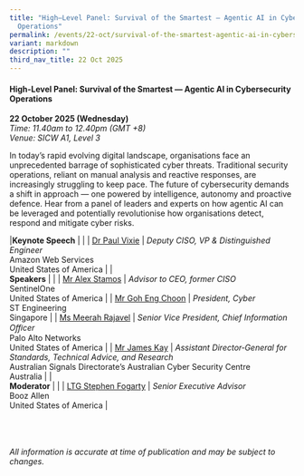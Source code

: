 ```yaml
---
title: "High–Level Panel: Survival of the Smartest – Agentic AI in Cybersecurity
  Operations"
permalink: /events/22-oct/survival-of-the-smartest-agentic-ai-in-cybersecurity-operations/
variant: markdown
description: ""
third_nav_title: 22 Oct 2025
---
```

#### **High-Level Panel: Survival of the Smartest — Agentic AI in Cybersecurity Operations**

**22 October 2025 (Wednesday)**  
*Time: 11.40am to 12.40pm (GMT +8)*
<br>*Venue: SICW A1, Level 3*

In today’s rapid evolving digital landscape, organisations face an unprecedented barrage of sophisticated cyber threats. Traditional security operations, reliant on manual analysis and reactive responses, are increasingly struggling to keep pace. The future of cybersecurity demands a shift in approach — one powered by intelligence, autonomy and proactive defence. Hear from a panel of leaders and experts on how agentic AI can be leveraged and potentially revolutionise how organisations detect, respond and mitigate cyber risks. 

|**Keynote Speech**          |                                                              |
| [Dr Paul Vixie](/speakers/dr-paul-vixie/)  | *Deputy CISO, VP &amp; Distinguished Engineer* <br> Amazon Web Services<br>United States of America      |
|<br>**Speakers**          |                                                              |
| [Mr Alex Stamos](/speakers/mr-alex-stamos/)  | *Advisor to CEO, former CISO* <br>SentinelOne<br>United States of America      |
| [Mr Goh Eng Choon](/speakers/mr-goh-eng-choon/)  | *President, Cyber*<br>ST Engineering <br>Singapore      |
| [Ms Meerah Rajavel](/speakers/ms-meerah-rajavel/)  | *Senior Vice President, Chief Information Oﬃcer* <br>Palo Alto Networks<br>United States of America      |
| [Mr James Kay](/speakers/mr-james-kay/)  | *Assistant Director‐General for Standards,
Technical Advice, and Research* <br>Australian Signals Directorate’s Australian Cyber Security Centre<br>Australia      |
|<br>**Moderator**          |                                                              |
| [LTG Stephen Fogarty](/speakers/ltg-stephen-fogarty/)  | *Senior Executive Advisor* <br>Booz Allen<br>United States of America      |

<br><br><br>
*All information is accurate at time of publication and may be subject to changes.*